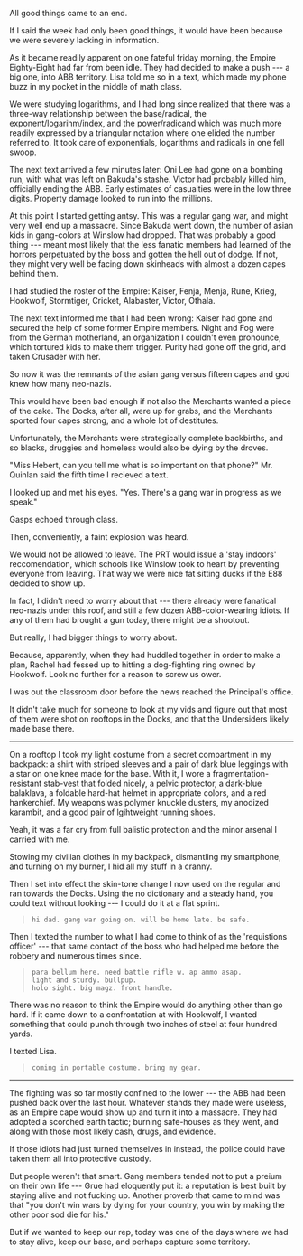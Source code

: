 All good things came to an end.

If I said the week had only been good things, it would have been because we were severely lacking
in information.

As it became readily apparent on one fateful friday morning, the Empire Eighty-Eight had far
from been idle. They had decided to make a push --- a big one, into ABB territory. Lisa told me
so in a text, which made my phone buzz in my pocket in the middle of math class.

We were studying logarithms, and I had long since realized that there was a three-way relationship
between the base/radical, the exponent/logarihm/index, and the power/radicand which was much more readily
expressed by a triangular notation where one elided the number referred to. It took care of exponentials,
logarithms and radicals in one fell swoop.

The next text arrived a few minutes later: Oni Lee had gone on a bombing run, with what was left on
Bakuda's stashe. Victor had probably killed him, officially ending the ABB. Early estimates of casualties were
in the low three digits. Property damage looked to run into the millions.

At this point I started getting antsy. This was a regular gang war, and might very well end up
a massacre. Since Bakuda went down, the number of asian kids in gang-colors at Winslow had dropped.
That was probably a good thing --- meant most likely that the less fanatic members had learned of the horrors
perpetuated by the boss and gotten the hell out of dodge. If not, they might very well be facing down
skinheads with almost a dozen capes behind them.

I had studied the roster of the Empire: Kaiser, Fenja, Menja, Rune, Krieg, Hookwolf, Stormtiger, Cricket,
Alabaster, Victor, Othala.

The next text informed me that I had been wrong: Kaiser had gone and secured the help of some former
Empire members. Night and Fog were from the German motherland, an organization I couldn't even pronounce,
which tortured kids to make them trigger. Purity had gone off the grid, and taken Crusader with her.

So now it was the remnants of the asian gang versus fifteen capes and god knew how many neo-nazis.

This would have been bad enough if not also the Merchants wanted a piece of the cake. The Docks,
after all, were up for grabs, and the Merchants sported four capes strong, and a whole lot of
destitutes.

Unfortunately, the Merchants were strategically complete backbirths, and so blacks, druggies and
homeless would also be dying by the droves.

"Miss Hebert, can you tell me what is so important on that phone?" Mr. Quinlan said the fifth time
I recieved a text.

I looked up and met his eyes. "Yes. There's a gang war in progress as we speak."

Gasps echoed through class.

Then, conveniently, a faint explosion was heard.

We would not be allowed to leave. The PRT would issue a 'stay indoors' reccomendation,
which schools like Winslow took to heart by preventing everyone from leaving. That way we were nice
fat sitting ducks if the E88 decided to show up.

In fact, I didn't need to worry about that --- there already were fanatical neo-nazis under this roof,
and still a few dozen ABB-color-wearing idiots. If any of them had brought a gun today, there might be
a shootout.

But really, I had bigger things to worry about.

Because, apparently, when they had huddled together in order to make a plan, Rachel had fessed
up to hitting a dog-fighting ring owned by Hookwolf. Look no further for a reason to screw us ower.

I was out the classroom door before the news reached the Principal's office.

It didn't take much for someone to look at my vids and figure out that most of them were shot
on rooftops in the Docks, and that the Undersiders likely made base there.

----

On a rooftop I took my light costume from a secret compartment in my backpack:
a shirt with striped sleeves and a pair of dark blue leggings with a star on one knee made
for the base. With it, I wore a fragmentation-resistant stab-vest that folded nicely, a pelvic protector,
a dark-blue balaklava, a foldable hard-hat helmet in appropriate colors,
and a red hankerchief. My weapons was polymer knuckle dusters, my anodized karambit,
and a good pair of lgihtweight running shoes.

Yeah, it was a far cry from full balistic protection and the minor arsenal I carried with me.

Stowing my civilian clothes in my backpack, dismantling my smartphone, and turning on my burner,
I hid all my stuff in a cranny.

Then I set into effect the skin-tone change I now used on the regular
and ran towards the Docks. Using the no dictionary and a steady hand, you could
text without looking --- I could do it at a flat sprint.

> ~~~
> hi dad. gang war going on. will be home late. be safe.
> ~~~

Then I texted the number to what I had come to think of as the 'requistions officer' --- that same
contact of the boss who had helped me before the robbery and numerous times since.

> ~~~
> para bellum here. need battle rifle w. ap ammo asap.
> light and sturdy. bullpup.
> holo sight. big magz. front handle.
> ~~~

There was no reason to think the Empire would do anything other than go hard. If it came down to
a confrontation at with Hookwolf, I wanted something that could punch through
two inches of steel at four hundred yards.

I texted Lisa.

> ~~~
> coming in portable costume. bring my gear.
> ~~~

----

The fighting was so far mostly confined to the lower --- the ABB had been pushed back over the last
hour. Whatever stands they made were useless, as an Empire cape would show up and turn it into a massacre.
They had adopted a scorched earth tactic; burning safe-houses as they went, and along with those most
likely cash, drugs, and evidence.

If those idiots had just turned themselves in instead, the police could have taken them all into
protective custody.

But people weren't that smart. Gang members tended not to put a preium on their own life --- Grue had
eloquently put it: a reputation is best built by staying alive and not fucking up. Another proverb that
came to mind was that "you don't win wars by dying for your country, you win by making the other poor sod
die for his."

But if we wanted to keep our rep, today was one of the days where we had to stay alive, keep our base,
and perhaps capture some territory.
